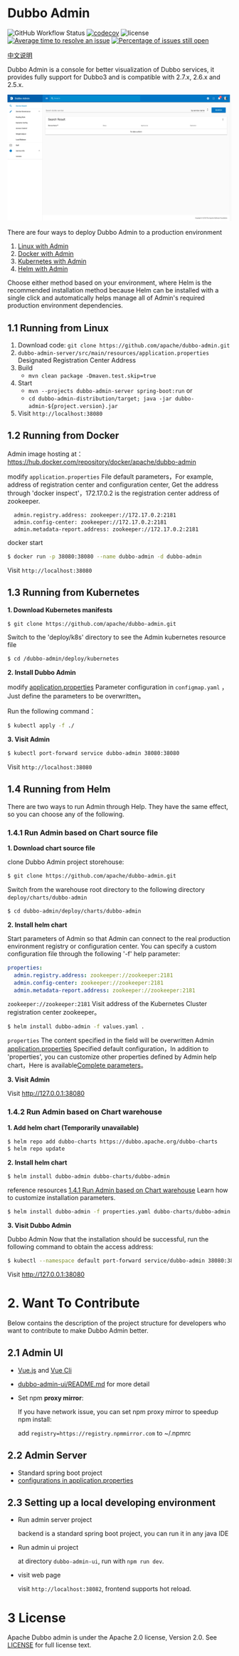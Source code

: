 # Dubbo Admin

![GitHub Workflow Status](https://img.shields.io/github/workflow/status/apache/dubbo-admin/CI)
[![codecov](https://codecov.io/gh/apache/dubbo-admin/branch/develop/graph/badge.svg)](https://codecov.io/gh/apache/dubbo-admin/branches/develop)
![license](https://img.shields.io/github/license/apache/dubbo-admin.svg)
[![Average time to resolve an issue](http://isitmaintained.com/badge/resolution/apache/dubbo-admin.svg)](http://isitmaintained.com/project/apache/dubbo-admin "Average time to resolve an issue")
[![Percentage of issues still open](http://isitmaintained.com/badge/open/apache/dubbo-admin.svg)](http://isitmaintained.com/project/apache/dubbo-admin "Percentage of issues still open")

[中文说明](README_ZH.md)

Dubbo Admin is a console for better visualization of Dubbo services, it provides fully support for Dubbo3 and is compatible with 2.7.x, 2.6.x and 2.5.x.

![index](https://raw.githubusercontent.com/apache/dubbo-admin/develop/doc/images/index.png)

There are four ways to deploy Dubbo Admin to a production environment

1. [Linux with Admin](#11-linux-with-admin)
2. [Docker with Admin](#12-docker-with-admin)
3. [Kubernetes with Admin](#13-kubernetes-with-admin)
4. [Helm with Admin](#14-helm-with-admin)

Choose either method based on your environment, where Helm is the recommended installation method because Helm can be installed with a single click and automatically helps manage all of Admin's required production environment dependencies.

## 1.1 Running from Linux

1. Download code: `git clone https://github.com/apache/dubbo-admin.git`
2. `dubbo-admin-server/src/main/resources/application.properties` Designated Registration Center Address
3. Build
    - `mvn clean package -Dmaven.test.skip=true`
4. Start
    * `mvn --projects dubbo-admin-server spring-boot:run`
      or
    * `cd dubbo-admin-distribution/target; java -jar dubbo-admin-${project.version}.jar`
5. Visit  `http://localhost:38080`

## 1.2 Running from Docker
Admin image hosting at： https://hub.docker.com/repository/docker/apache/dubbo-admin

modify `application.properties` File default parameters，For example, address of registration center and configuration center, Get the address through 'docker inspect'，172.17.0.2 is the registration center address of zookeeper.
```
  admin.registry.address: zookeeper://172.17.0.2:2181
  admin.config-center: zookeeper://172.17.0.2:2181
  admin.metadata-report.address: zookeeper://172.17.0.2:2181
```
docker start
```sh
$ docker run -p 38080:38080 --name dubbo-admin -d dubbo-admin
```

Visit `http://localhost:38080`

## 1.3 Running from Kubernetes

**1. Download Kubernetes manifests**
```sh
$ git clone https://github.com/apache/dubbo-admin.git
```

Switch to the 'deploy/k8s' directory to see the Admin kubernetes resource file
```sh
$ cd /dubbo-admin/deploy/kubernetes
```

**2. Install Dubbo Admin**

modify [application.properties](./dubbo-admin-server/src/main/resources/application.properties)  Parameter configuration in `configmap.yaml` ，Just define the parameters to be overwritten。

Run the following command：

```sh
$ kubectl apply -f ./
```

**3. Visit Admin**
```sh
$ kubectl port-forward service dubbo-admin 38080:38080
```

Visit `http://localhost:38080`


## 1.4 Running from Helm
There are two ways to run Admin through Help. They have the same effect, so you can choose any of the following.

### 1.4.1 Run Admin based on Chart source file
**1. Download chart source file**

clone Dubbo Admin project storehouse:

```sh
$ git clone https://github.com/apache/dubbo-admin.git
```

Switch from the warehouse root directory to the following directory `deploy/charts/dubbo-admin`

```sh
$ cd dubbo-admin/deploy/charts/dubbo-admin
```
**2. Install helm chart**

Start parameters of Admin so that Admin can connect to the real production environment registry or configuration center. You can specify a custom configuration file through the following '-f' help parameter:
```yaml
properties:
  admin.registry.address: zookeeper://zookeeper:2181
  admin.config-center: zookeeper://zookeeper:2181
  admin.metadata-report.address: zookeeper://zookeeper:2181
```

`zookeeper://zookeeper:2181`  Visit address of the Kubernetes Cluster registration center zookeeper。
```sh
$ helm install dubbo-admin -f values.yaml .
```

`properties` The content specified in the field will be overwritten Admin [application.properties](./dubbo-admin-server/src/main/resources/application.properties) Specified default configuration，In addition to 'properties', you can customize other properties defined by Admin help chart，Here is available[Complete parameters](./deploy/helm/dubbo-admin/values.yaml)。

**3. Visit Admin**

Visit http://127.0.0.1:38080

### 1.4.2 Run Admin based on Chart warehouse

**1. Add helm chart  (Temporarily unavailable)**

```sh
$ helm repo add dubbo-charts https://dubbo.apache.org/dubbo-charts
$ helm repo update
```

**2. Install helm chart**
```sh
$ helm install dubbo-admin dubbo-charts/dubbo-admin
```

reference resources [1.4.1 Run Admin based on Chart warehouse](1.4.1-Run-from-helm-chart-sources) Learn how to customize installation parameters.

```sh
$ helm install dubbo-admin -f properties.yaml dubbo-charts/dubbo-admin
```

**3. Visit Dubbo Admin**

Dubbo Admin Now that the installation should be successful, run the following command to obtain the access address:

```sh
$ kubectl --namespace default port-forward service/dubbo-admin 38080:38080
```

Visit http://127.0.0.1:38080

# 2. Want To Contribute

Below contains the description of the project structure for developers who want to contribute to make Dubbo Admin better.

## 2.1 Admin UI

- [Vue.js](https://vuejs.org) and [Vue Cli](https://cli.vuejs.org/)
- [dubbo-admin-ui/README.md](dubbo-admin-ui/README.md) for more detail
- Set npm **proxy mirror**:

  If you have network issue, you can set npm proxy mirror to speedup npm install:

  add `registry=https://registry.npmmirror.com` to ~/.npmrc

## 2.2 Admin Server

* Standard spring boot project
* [configurations in application.properties](https://github.com/apache/dubbo-admin/wiki/Dubbo-Admin-configuration)


## 2.3 Setting up a local developing environment
* Run admin server project

  backend is a standard spring boot project, you can run it in any java IDE

* Run admin ui project

  at directory `dubbo-admin-ui`, run with `npm run dev`.

* visit web page

  visit `http://localhost:38082`, frontend supports hot reload.

# 3 License

Apache Dubbo admin is under the Apache 2.0 license, Version 2.0.
See [LICENSE](https://github.com/apache/dubbo-admin/blob/develop/LICENSE) for full license text.
